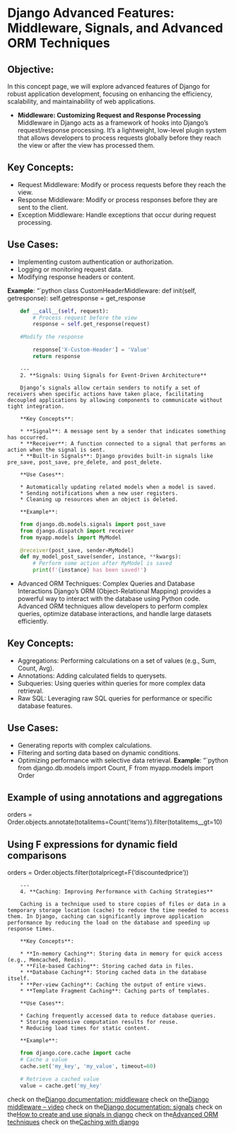# Django Advanced Features: Middleware, Signals, and Advanced ORM Techniques

## Objective:

In this concept page, we will explore advanced features of Django for robust application development, focusing on enhancing the efficiency, scalability, and maintainability of web applications.

- __Middleware: Customizing Request and Response Processing__
Middleware in Django acts as a framework of hooks into Django’s request/response processing. It’s a lightweight, low-level plugin system that allows developers to process requests globally before they reach the view or after the view has processed them.

## Key Concepts:
- Request Middleware: Modify or process requests before they reach the view.
- Response Middleware: Modify or process responses before they are sent to the client.
- Exception Middleware: Handle exceptions that occur during request processing.

## Use Cases:
- Implementing custom authentication or authorization.
- Logging or monitoring request data.
- Modifying response headers or content.

__Example__: “`python class CustomHeaderMiddleware: def init(self, getresponse): self.getresponse = get_response


```python
    def __call__(self, request):
        # Process request before the view
        response = self.get_response(request)

    #Modify the response

        response['X-Custom-Header'] = 'Value'
        return response
```
```
    ---
    2. **Signals: Using Signals for Event-Driven Architecture**

    Django’s signals allow certain senders to notify a set of receivers when specific actions have taken place, facilitating decoupled applications by allowing components to communicate without tight integration.

    **Key Concepts**:

    * **Signal**: A message sent by a sender that indicates something has occurred.
    * **Receiver**: A function connected to a signal that performs an action when the signal is sent.
    * **Built-in Signals**: Django provides built-in signals like pre_save, post_save, pre_delete, and post_delete.

    **Use Cases**:

    * Automatically updating related models when a model is saved.
    * Sending notifications when a new user registers.
    * Cleaning up resources when an object is deleted.

    **Example**:
```
```python
    from django.db.models.signals import post_save
    from django.dispatch import receiver
    from myapp.models import MyModel

    @receiver(post_save, sender=MyModel)
    def my_model_post_save(sender, instance, **kwargs):
        # Perform some action after MyModel is saved
        print(f'{instance} has been saved!')
```

- Advanced ORM Techniques: Complex Queries and Database Interactions
Django’s ORM (Object-Relational Mapping) provides a powerful way to interact with the database using Python code. Advanced ORM techniques allow developers to perform complex queries, optimize database interactions, and handle large datasets efficiently.

## Key Concepts:
- Aggregations: Performing calculations on a set of values (e.g., Sum, Count, Avg).
- Annotations: Adding calculated fields to querysets.
- Subqueries: Using queries within queries for more complex data retrieval.
- Raw SQL: Leveraging raw SQL queries for performance or specific database features.

## Use Cases:
- Generating reports with complex calculations.
- Filtering and sorting data based on dynamic conditions.
- Optimizing performance with selective data retrieval.
__Example__: ”`python from django.db.models import Count, F from myapp.models import Order

## Example of using annotations and aggregations
orders = Order.objects.annotate(totalitems=Count(‘items’)).filter(totalitems__gt=10)

## Using F expressions for dynamic field comparisons
orders = Order.objects.filter(totalpricegt=F(‘discountedprice’))

```
    ---
    4. **Caching: Improving Performance with Caching Strategies**

    Caching is a technique used to store copies of files or data in a temporary storage location (cache) to reduce the time needed to access them. In Django, caching can significantly improve application performance by reducing the load on the database and speeding up response times.

    **Key Concepts**:

    * **In-memory Caching**: Storing data in memory for quick access (e.g., Memcached, Redis).
    * **File-based Caching**: Storing cached data in files.
    * **Database Caching**: Storing cached data in the database itself.
    * **Per-view Caching**: Caching the output of entire views.
    * **Template Fragment Caching**: Caching parts of templates.

    **Use Cases**:

    * Caching frequently accessed data to reduce database queries.
    * Storing expensive computation results for reuse.
    * Reducing load times for static content.

    **Example**:
```
```python
    from django.core.cache import cache
    # Cache a value
    cache.set('my_key', 'my_value', timeout=60)

    # Retrieve a cached value
    value = cache.get('my_key'
```

check on the[Django documentation: middleware](https://docs.djangoproject.com/en/5.1/topics/http/middleware/)
check on the[Django middleware – video](https://www.youtube.com/watch?v=23v8gae1pRg)
check on the[Django documentation: signals](https://docs.djangoproject.com/en/5.1/topics/signals/)
check on the[How to create and use signals in django](https://www.geeksforgeeks.org/python/how-to-create-and-use-signals-in-django/)
check on the[Advanced ORM techniques](https://docs.djangoproject.com/en/5.1/topics/db/queries/)
check on the[Caching with django](https://www.tutorialspoint.com/django/django_caching.htm)


